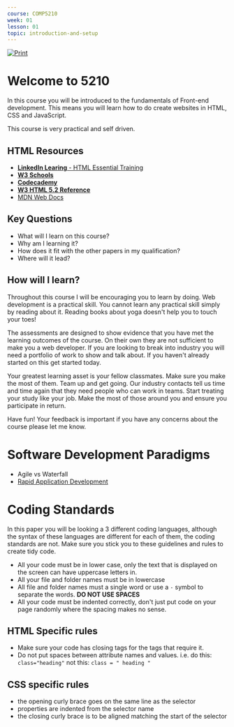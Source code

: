 ```yaml
---
course: COMP5210
week: 01
lesson: 01
topic: introduction-and-setup
---
```


[![Print](https://img.shields.io/badge/DOWNLOAD_PDF-CLICK_HERE-blue.svg)](https://github.com/ToiOhomaiBCS/COMP5210-Course-Material/raw/master/week01/session01/readme.pdf)


# Welcome to 5210

In this course you will be introduced to the fundamentals of Front-end development. This means you will learn how to do create websites in HTML, CSS and JavaScript.

This course is very practical and self driven. 

## HTML Resources

* [**LinkedIn Learing** - HTML Essential Training](https://www.linkedin.com/learning/html-essential-training)
* [**W3 Schools**](https://www.w3schools.com/)
* [**Codecademy**](https://www.codecademy.com/learn/learn-html)
* [**W3 HTML 5.2 Reference**](https://www.w3.org/TR/html5/)
* [MDN Web Docs](https://developer.mozilla.org/en-US/)

## Key Questions

* What will I learn on this course?
* Why am I learning it?
* How does it fit with the other papers in my qualification?
* Where will it lead?

## How will I learn?
Throughout this course I will be encouraging you to learn by doing. Web development is a practical skill. You cannot learn any practical skill simply by reading about it. Reading books about yoga doesn't help you to touch your toes!

The assessments are designed to show evidence that you have met the learning outcomes of the course. On their own they are not sufficient to make you a web developer. If you are looking to break into industry you will need a portfolio of work to show and talk about. If you haven't already started on this get started today.

Your greatest learning asset is your fellow classmates. Make sure you make the most of them. Team up and get going. Our industry contacts tell us time and time again that they need people who can work in teams. Start treating your study like your job. Make the most of those around you and ensure you participate in return.

Have fun! Your feedback is important if you have any concerns about the course please let me know.

# Software Development Paradigms

* Agile vs Waterfall
* [Rapid Application Development](https://blog.capterra.com/what-is-rapid-application-development/)

# Coding Standards

In this paper you will be looking a 3 different coding languages, although the syntax of these languages are different for each of them, the coding standards are not. Make sure you stick you to these guidelines and rules to create tidy code.

* All your code must be in lower case, only the text that is displayed on the screen can have uppercase letters in.
* All your file and folder names must be in lowercase
* All file and folder names must a single word or use a `-` symbol to separate the words. **DO NOT USE SPACES**
* All your code must be indented correctly, don't just put code on your page randomly where the spacing makes no sense.

## HTML Specific rules
* Make sure your code has closing tags for the tags that require it.
* Do not put spaces between attribute names and values. i.e. do this: `class="heading"` not this: `class = " heading "`

## CSS specific rules
* the opening curly brace goes on the same line as the selector
* properties are indented from the selector name
* the closing curly brace is to be aligned matching the start of the selector

